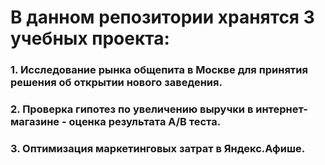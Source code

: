 # В данном репозитории хранятся 3 учебных проекта:
### 1. Исследование рынка общепита в Москве для принятия решения об открытии нового заведения.
### 2. Проверка гипотез по увеличению выручки в интернет-магазине - оценка результата А/В теста.
### 3. Оптимизация маркетинговых затрат в Яндекс.Афише.
